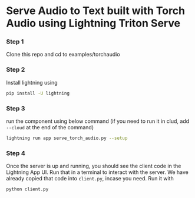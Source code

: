 # Serve Audio to Text built with Torch Audio using Lightning Triton Serve

### Step 1

Clone this repo and cd to examples/torchaudio

### Step 2

Install lightning using

```bash
pip install -U lightning
```

### Step 3

run the component using below command (if you need to run it in clud, add `--cloud` at the end of the command) 

```bash
lightning run app serve_torch_audio.py --setup
```

### Step 4

Once the server is up and running, you should see the client code in the Lightning App UI.
Run that in a terminal to interact with the server. We have already copied that code
into `client.py`, incase you need. Run it with

```bash
python client.py
```
